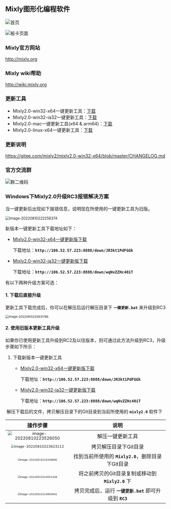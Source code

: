 ## Mixly图形化编程软件

![首页](https://images.gitee.com/uploads/images/2022/0617/011457_3dd93247_5225463.jpeg "屏幕截图.png")

![板卡页面](https://images.gitee.com/uploads/images/2022/0617/011645_48689fe3_5225463.jpeg "屏幕截图.png")

### Mixly官方网站

http://mixly.org

### Mixly wiki帮助

http://wiki.mixly.org

### 更新工具

- Mixly2.0-win32-x64一键更新工具：[下载](http://106.52.57.223:8888/down/JR3kt1PdFGGk)
- Mixly2.0-win32-ia32一键更新工具：[下载](http://106.52.57.223:8888/down/wqNvZZHc40iT)
- Mixly2.0-mac一键更新工具(x64 & arm64)：[下载](http://106.52.57.223:8888/down/ouypvPqHncQI)
- Mixly2.0-linux-x64一键更新工具：[下载](http://106.52.57.223:8888/down/H6UT9elkcWlp)

### 更新说明

https://gitee.com/mixly2/mixly2.0-win32-x64/blob/master/CHANGELOG.md

### 官方交流群

![群二维码](https://images.gitee.com/uploads/images/2022/0617/011215_1fbe6d6a_5225463.png)


### Windows下Mixly2.0升级RC3报错解决方案

当一键更新后出现如下报错信息，说明现在所使用的一键更新工具为旧版。


<img src="https://foruda.gitee.com/images/1660144693004500629/image-20220810222256374.png" alt="image-20220810222256374" style="zoom: 80%;" />

新版本一键更新工具下载地址如下：

- [Mixly2.0-win32-x64一键更新版下载](http://106.52.57.223:8888/down/JR3kt1PdFGGk)

  下载地址：**`http://106.52.57.223:8888/down/JR3kt1PdFGGk`**

- [Mixly2.0-win32-ia32一键更新版下载](http://106.52.57.223:8888/down/wqNvZZHc40iT)

  下载地址：**`http://106.52.57.223:8888/down/wqNvZZHc40iT`**

有以下两种升级方案可选：

#### 1. 下载后直接升级

更新工具下载完成后，你可以在解压后运行解压目录下 **`一键更新.bat`** 来升级到RC3

<img src="https://foruda.gitee.com/images/1660144793455409501/image-20220810225831786.png" alt="image-20220810225831786" style="zoom:67%;" />

#### 2. 使用旧版本更新工具升级

如果你已使用更新工具升级到RC2及以往版本，则可通过此方法升级到RC3，升级步骤如下所示：

1. 下载新版本一键更新工具

   - [Mixly2.0-win32-x64一键更新版下载](http://106.52.57.223:8888/down/JR3kt1PdFGGk)

     下载地址：**`http://106.52.57.223:8888/down/JR3kt1PdFGGk`**

   - [Mixly2.0-win32-ia32一键更新版下载](http://106.52.57.223:8888/down/wqNvZZHc40iT)

     下载地址：**`http://106.52.57.223:8888/down/wqNvZZHc40iT`**

​	解压下载后的文件，拷贝解压目录下的Git目录到当前所使用的 **`mixly2.0`** 软件下

|                           操作步骤                           |                           说明                           |
| :----------------------------------------------------------: | :------------------------------------------------------: |
| <img src="https://foruda.gitee.com/images/1660144819403219991/image-20220810223526050.png" alt="image-20220810223526050" style="zoom: 80%;" /> |                     解压一键更新工具                     |
| <img src="https://foruda.gitee.com/images/1660144860830732996/image-20220810223623112.png" alt="image-20220810223623112" style="zoom: 67%;" /> |                  拷贝解压目录下Git目录                   |
| <img src="https://foruda.gitee.com/images/1660144879313572080/image-20220810224336690.png" alt="image-20220810224336690" style="zoom: 50%;" /> |    找到当前所使用的 **`Mixly2.0`**，删除目录下Git目录    |
| <img src="https://foruda.gitee.com/images/1660144894959141887/image-20220810224551438.png" alt="image-20220810224551438" style="zoom:50%;" /> |    将之前拷贝的Git目录复制或移动到 **`Mixly2.0`** 下     |
| <img src="https://foruda.gitee.com/images/1660144913377046309/image-20220810224800841.png" alt="image-20220810224800841" style="zoom:50%;" /> | 拷贝完成后，运行 **`一键更新.bat`** 即可升级到 **`RC3`** |
